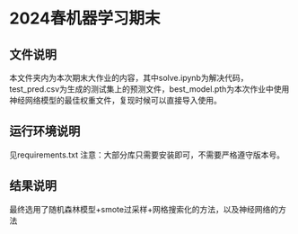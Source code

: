 # 2024春机器学习期末

## 文件说明

本文件夹内为本次期末大作业的内容，其中solve.ipynb为解决代码，test_pred.csv为生成的测试集上的预测文件，best_model.pth为本次作业中使用神经网络模型的最佳权重文件，复现时候可以直接导入使用。

## 运行环境说明

见requirements.txt
注意：大部分库只需要安装即可，不需要严格遵守版本号。

## 结果说明

最终选用了随机森林模型+smote过采样+网格搜索化的方法，以及神经网络的方法

